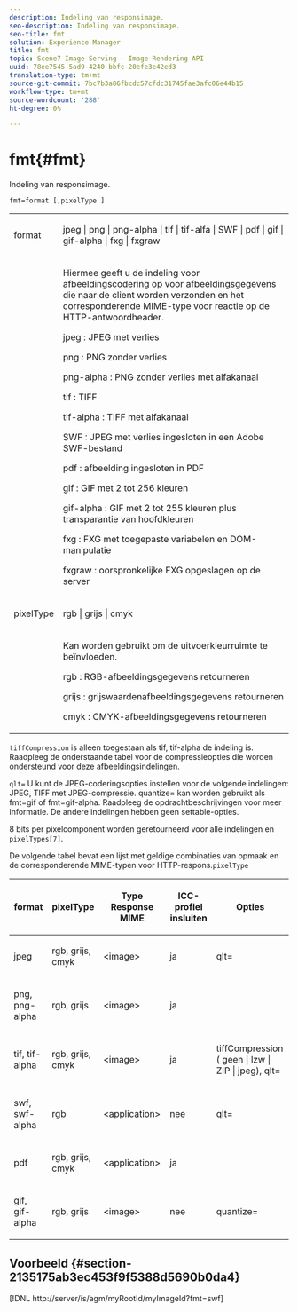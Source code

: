 ```yaml
---
description: Indeling van responsimage.
seo-description: Indeling van responsimage.
seo-title: fmt
solution: Experience Manager
title: fmt
topic: Scene7 Image Serving - Image Rendering API
uuid: 78ee7545-5ad9-4240-bbfc-20efe3e42ed3
translation-type: tm+mt
source-git-commit: 7bc7b3a86fbcdc57cfdc31745fae3afc06e44b15
workflow-type: tm+mt
source-wordcount: '288'
ht-degree: 0%

---
```



# fmt{#fmt}

Indeling van responsimage.

`fmt=format [,pixelType ]`

<table id="simpletable_66FAABB7BD7A4BBB815A570BEA4C1AE8"> 
 <tr class="strow"> 
  <td class="stentry"> <p><span class="codeph"> <span class="varname"> format</span> </span> </p></td> 
  <td class="stentry"> <p><span class="codeph"> jpeg | png | png-alpha | tif | tif-alfa | SWF | pdf | gif | gif-alpha | fxg | fxgraw</span> </p></td> 
 </tr> 
 <tr class="strow"> 
  <td class="stentry"></td> 
  <td class="stentry"> <p> Hiermee geeft u de indeling voor afbeeldingscodering op voor afbeeldingsgegevens die naar de client worden verzonden en het corresponderende MIME-type voor reactie op de HTTP-antwoordheader. </p> <p> <span class="codeph">  jpeg  </span>: JPEG met verlies </p> <p> <span class="codeph"> png  </span>: PNG zonder verlies </p> <p> <span class="codeph"> png-alpha  </span>: PNG zonder verlies met alfakanaal </p> <p> <span class="codeph">  tif  </span>: TIFF </p> <p> <span class="codeph"> tif-alpha  </span>: TIFF met alfakanaal </p> <p> <span class="codeph">  SWF  </span>: JPEG met verlies ingesloten in een Adobe SWF-bestand </p> <p> <span class="codeph"> pdf  </span>: afbeelding ingesloten in PDF </p> <p> <span class="codeph"> gif  </span>: GIF met 2 tot 256 kleuren </p> <p> <span class="codeph"> gif-alpha  </span>: GIF met 2 tot 255 kleuren plus transparantie van hoofdkleuren </p> <p> <span class="codeph"> fxg  </span>: FXG met toegepaste variabelen en DOM-manipulatie </p> <p> <span class="codeph">  fxgraw  </span>: oorspronkelijke FXG opgeslagen op de server </p> </td> 
 </tr> 
 <tr class="strow"> 
  <td class="stentry"> <p><span class="codeph"> <span class="varname"> pixelType</span> </span> </p></td> 
  <td class="stentry"> <p><span class="codeph"> rgb | grijs | cmyk</span> </p></td> 
 </tr> 
 <tr class="strow"> 
  <td class="stentry"></td> 
  <td class="stentry"> <p> Kan worden gebruikt om de uitvoerkleurruimte te beïnvloeden. </p> <p> <span class="codeph">  rgb  </span>: RGB-afbeeldingsgegevens retourneren </p> <p> <span class="codeph"> grijs  </span>: grijswaardenafbeeldingsgegevens retourneren </p> <p> <span class="codeph"> cmyk  </span>: CMYK-afbeeldingsgegevens retourneren </p> </td> 
 </tr> 
</table>

`tiffCompression` is alleen toegestaan als tif, tif-alpha de indeling is. Raadpleeg de onderstaande tabel voor de compressieopties die worden ondersteund voor deze afbeeldingsindelingen.

`qlt=` U kunt de JPEG-coderingsopties instellen voor de volgende indelingen: JPEG, TIFF met JPEG-compressie. quantize= kan worden gebruikt als fmt=gif of fmt=gif-alpha. Raadpleeg de opdrachtbeschrijvingen voor meer informatie. De andere indelingen hebben geen settable-opties.

8 bits per pixelcomponent worden geretourneerd voor alle indelingen en `pixelTypes[7]`.

De volgende tabel bevat een lijst met geldige combinaties van opmaak en de corresponderende MIME-typen voor HTTP-respons.`pixelType`

<table id="table_54AFE58185004C74971EFBA845E177B6"> 
 <thead> 
  <tr> 
   <th colname="col1" class="entry"> <p><span class="varname"> format</span> </p> </th> 
   <th colname="col2" class="entry"> <p><span class="varname"> pixelType</span> </p> </th> 
   <th colname="col3" class="entry"> <p>Type Response MIME </p> </th> 
   <th colname="col4" class="entry"> <p>ICC-profiel insluiten </p> </th> 
   <th colname="col5" class="entry"> <p>Opties </p> </th> 
  </tr> 
 </thead>
 <tbody> 
  <tr> 
   <td> <p>jpeg </p> </td> 
   <td> <p>rgb, grijs, cmyk </p> </td> 
   <td> <p>&lt;image&gt; </p> </td> 
   <td> <p>ja </p> </td> 
   <td> <p><span class="codeph"> qlt=</span> </p> </td> 
  </tr> 
  <tr> 
   <td> <p>png, png-alpha </p> </td> 
   <td> <p>rgb, grijs </p> </td> 
   <td> <p>&lt;image&gt; </p> </td> 
   <td> <p>ja </p> </td> 
   <td> <p> </p> </td> 
  </tr> 
  <tr> 
   <td> <p>tif, tif-alpha </p> </td> 
   <td> <p>rgb, grijs, cmyk </p> </td> 
   <td> <p>&lt;image&gt; </p> </td> 
   <td> <p>ja </p> </td> 
   <td> <p><span class="codeph"> <span class="varname"> tiffCompression</span> ( geen | lzw | ZIP | jpeg), qlt=</span> </p> </td> 
  </tr> 
  <tr> 
   <td> <p>swf, swf-alpha </p> </td> 
   <td> <p>rgb </p> </td> 
   <td> <p>&lt;application&gt; </p> </td> 
   <td> <p>nee </p> </td> 
   <td> <p><span class="codeph"> qlt=  </span> </p> </td> 
  </tr> 
  <tr> 
   <td> <p>pdf </p> </td> 
   <td> <p>rgb, grijs, cmyk </p> </td> 
   <td> <p>&lt;application&gt; </p> </td> 
   <td> <p>ja </p> </td> 
   <td> <p> </p> </td> 
  </tr> 
  <tr> 
   <td> <p>gif, gif-alpha </p> </td> 
   <td> <p>rgb, grijs </p> </td> 
   <td> <p>&lt;image&gt; </p> </td> 
   <td> <p>nee </p> </td> 
   <td> <p><span class="codeph"> quantize=</span> </p> </td> 
  </tr> 
 </tbody> 
</table>

## Voorbeeld {#section-2135175ab3ec453f9f5388d5690b0da4}

[!DNL http://server/is/agm/myRootId/myImageId?fmt=swf]
